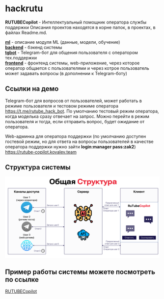 # hackrutu

**RUTUBECopilot** - Интеллектуальный помощник оператора службы поддержки
Описания проектов находятся в корне папок, в проектах, в файлах Readme.md.

**[ml](https://github.com/ilya-edu/hackrutu/tree/master/ml)** - описание модуля ML (данные, модели, обучение)<br>
**[backend](https://github.com/ilya-edu/hackrutu/tree/master/backend)** - бэкенд системы<br>
**[tgbot](https://github.com/ilya-edu/hackrutu/tree/master/tgbot)** - Telegram-бот для общения пользователя с оператором тех.поддержки<br>
**[frontend](https://github.com/ilya-edu/hackrutu/tree/master/frontend)** - фронтенд системы, web-приложение, через которое оператор общается с пользователями и через котрое пользователь может задавать вопросы (в дополнении к Telegram-боту)<br>

## Ссылки на демо

Telegram-бот для вопросов от пользователей, может работать в режиме пользователя и тестовом режиме оператора
https://t.me/rutube_hack_bot. По умолчанию тестовый режим оператора, когда моделька сразу отвечает на запрос. Можно перейти в режим пользователя и тогда, если отправить вопрос, будет ожидание от оператора.

Web-админка для оператора поддержки (по умолчанию доступен гостевой режим, но для ответа на вопросы пользователей в качестве оператора поддержки нужно зайти **login:manager pass:zak2**) <br>
https://rutube-copilot.kovalev.team 


## Структура системы
![](pics/pic1.png)

## Пример работы системы можете посмотреть по ссылке
[RUTUBECopilot](https://rutube.ru/video/private/2221299d30166578f8e783163333217d/?p=amCXX2slUA3_xlN4zHnbSw)